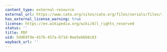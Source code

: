 ```yaml
---
content_type: external-resource
external_url: https://www.cato.org/sites/cato.org/files/serials/files/regulation/1999/10/reviews.pdf#page=9
has_external_license_warning: true
license: https://en.wikipedia.org/wiki/All_rights_reserved
status: ''
title: PDF
uid: 5dd69fde-4176-457a-b71d-0ee5eb6b6c63
wayback_url: ''
---
```

